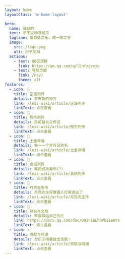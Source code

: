 ```yaml
---
layout: home
layoutClass: 'm-home-layout'

hero:
  name: 驿站的
  text: 乐子文档导航页
  tagline: 集百处之乐，成一家之言
  image:
    src: /logo.png
    alt: 乐子文档
  actions:
    - text: QQ交流群
      link: https://qm.qq.com/q/lEnfzgzxjq
    - text: 导航页面
      link: /nav/
      theme: alt
features:
  - icon: 🤏
    title: 芷溪列传
    details: 梦开始的地方
    link: /lezi-wiki/article/芷溪列传
    linkText: 点击查看
  - icon: 📘
    title: 程杰列传
    details: 目前最长之传记
    link: /lezi-wiki/article/程杰列传
    linkText: 点击查看
  - icon: 🎩
    title: 土皇帝喵
    details: 唯一一个非传记命名
    link: /lezi-wiki/article/土皇帝喵
    linkText: 点击查看
  - icon: 🐒
    title: 袁纸列传
    details: 嘴炮成功案例(?)
    link: /lezi-wiki/article/袁纸列传
    linkText: 点击查看
  - icon: 🌙
    title: 月亮先生传
    details: 月亮先生好像跟人打架进去了
    link: /lezi-wiki/article/月亮先生传
    linkText: 点击查看
  - icon: 🚉
    title: 驿站与文档
    details: 笨蛋驿站自己的栏
    link: https://docs.qq.com/doc/DQ1F1eEhOVkZ1eWtk
    linkText: 点击查看
  - icon: ✈️
    title: 贡献与鸣谢
    details: 为乐子维基做出贡献！
    link: /lezi-wiki/article/贡献与鸣谢
    linkText: 点击查看
---
```


<style>
/*爱的魔力转圈圈*/
.m-home-layout .image-src:hover {
  transform: translate(-50%, -50%) rotate(666turn);
  transition: transform 59s 1s cubic-bezier(0.3, 0, 0.8, 1);
}

.m-home-layout .details small {
  opacity: 0.8;
}

.m-home-layout .bottom-small {
  display: block;
  margin-top: 2em;
  text-align: right;
}
</style>
